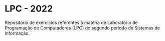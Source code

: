 # LPC - 2022

Repositório de exercícios referentes à matéria de Laboratório de Programação de Computadores (LPC) do segundo período de Sistemas de Informação.
